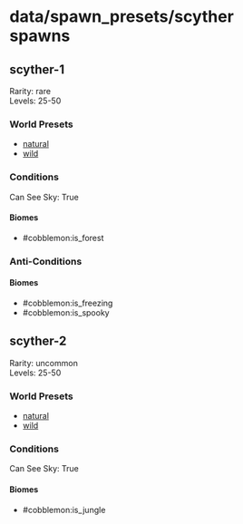 # data/spawn_presets/scyther spawns  
  
## scyther-1  
Rarity: rare  
Levels: 25-50  
  
### World Presets  
* [natural](/data/spawn_data/natural.md)  
* [wild](/data/spawn_data/wild.md)  
  
### Conditions  
Can See Sky: True  
  
#### Biomes  
  * #cobblemon:is_forest
  
  
### Anti-Conditions  
  
#### Biomes  
  * #cobblemon:is_freezing
  * #cobblemon:is_spooky
  
  
## scyther-2  
Rarity: uncommon  
Levels: 25-50  
  
### World Presets  
* [natural](/data/spawn_data/natural.md)  
* [wild](/data/spawn_data/wild.md)  
  
### Conditions  
Can See Sky: True  
  
#### Biomes  
  * #cobblemon:is_jungle
  
